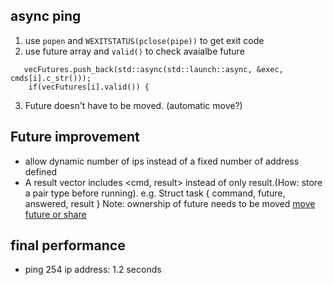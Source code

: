 ## async ping 
1. use `popen` and `WEXITSTATUS(pclose(pipe))` to get exit code
2. use future array  and  `valid()` to check avaialbe future
```
   vecFutures.push_back(std::async(std::launch::async, &exec, cmds[i].c_str()));
    if(vecFutures[i].valid()) {
```

3. Future doesn't have to be moved. (automatic move?) 

## Future improvement
- allow dynamic number of ips instead of a fixed number of address defined 
- A result vector includes <cmd, result> instead of only result.(How: store a pair type before running). e.g. Struct task { command, future, answered, result }
Note: ownership of future needs to be moved [move future or share](https://stackoverflow.com/questions/27186233/stdfuture-as-a-parameter-to-a-function-c)


## final performance
- ping 254 ip address: 1.2 seconds

